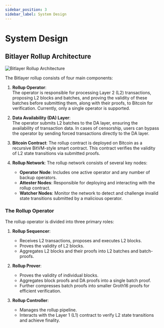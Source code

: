 ```yaml
---
sidebar_position: 3
sidebar_label: System Design
---
```


# System Design

## Bitlayer Rollup Architecture

![Bitlayer Rollup Architecture](/img/BitlayerRollup/rollup-arch.jpg)

The Bitlayer rollup consists of four main components:

1. **Rollup Operator**:  
   The operator is responsible for processing Layer 2 (L2) transactions, proposing L2 blocks and batches, and proving the validity of these batches before submitting them, along with their proofs, to Bitcoin for verification. Currently, only a single operator is supported.

2. **Data Availability (DA) Layer**:  
   The operator submits L2 batches to the DA layer, ensuring the availability of transaction data. In cases of censorship, users can bypass the operator by sending forced transactions directly to the DA layer.

3. **Bitcoin Contract**:
   The rollup contract is deployed on Bitcoin as a recursive BitVM-style smart contract. This contract verifies the validity of L2 state transitions via submitted proofs.

4. **Rollup Network**:
   The rollup network consists of several key nodes:
   - **Operator Node**: Includes one active operator and any number of backup operators.  
   - **Attester Nodes**: Responsible for deploying and interacting with the rollup contract.  
   - **Watcher Nodes**: Monitor the network to detect and challenge invalid state transitions submitted by a malicious operator.

### The Rollup Operator

The rollup operator is divided into three primary roles:

1. **Rollup Sequencer**:  
   - Receives L2 transactions, proposes and executes L2 blocks.  
   - Proves the validity of L2 blocks.  
   - Aggregates L2 blocks and their proofs into L2 batches and batch-proofs.

2. **Rollup Prover**:  
   - Proves the validity of individual blocks.  
   - Aggregates block proofs and DA proofs into a single batch proof.  
   - Further compresses batch proofs into smaller Groth16 proofs for efficient verification.

3. **Rollup Controller**:  
   - Manages the rollup pipeline.  
   - Interacts with the Layer 1 (L1) contract to verify L2 state transitions and achieve finality.
